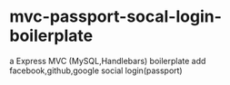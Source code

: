 # mvc-passport-socal-login-boilerplate
a Express MVC (MySQL,Handlebars) boilerplate add facebook,github,google social login(passport)
